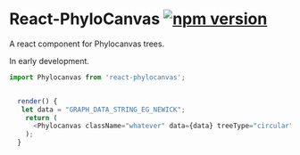 React-PhyloCanvas [![npm version](https://badge.fury.io/js/react-phylocanvas.svg)](http://badge.fury.io/js/react-phylocanvas)
=============================================================================================================================


A react component for Phylocanvas trees.

In early development.

```javascript
import Phylocanvas from 'react-phylocanvas';


  render() {
   let data = "GRAPH_DATA_STRING_EG_NEWICK";
    return (
      <Phylocanvas className="whatever" data={data} treeType="circular"/>
    );
  }

```
